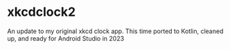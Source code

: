 # xkcdclock2
An update to my original xkcd clock app. This time ported to Kotlin, cleaned up, and ready for Android Studio in 2023
